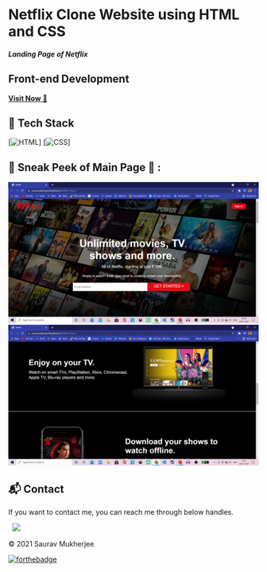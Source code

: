 
# Netflix Clone Website using HTML and CSS
<h5>Landing Page of Netflix </h5>
<h2> Front-end Development </h2>
  
<a href="https://sauravmukherjee44.github.io/Netflix-Clone/" target="_blank">**Visit Now** 🚀</a>

## 📌 Tech Stack
[![HTML](https://img.shields.io/badge/html5%20-%23E34F26.svg?&style=for-the-badge&logo=html5&logoColor=white)]
[![CSS](https://img.shields.io/badge/css3%20-%231572B6.svg?&style=for-the-badge&logo=css3&logoColor=white)]

## 📌 Sneak Peek of Main Page 🙈 :
![Front Page](https://github.com/SauravMukherjee44/Netflix-Clone/blob/c28c5b596388cc6ecc721f9e73c17363e37566c2/assests/Screenshot%20(231).png)
![Content](https://github.com/SauravMukherjee44/Netflix-Clone/blob/c28c5b596388cc6ecc721f9e73c17363e37566c2/assests/Screenshot%20(232).png)

<h2>📬 Contact</h2>

If you want to contact me, you can reach me through below handles.

&nbsp;&nbsp;<a href="https://www.linkedin.com/in/sauravmukherjee44/"><img src="https://www.felberpr.com/wp-content/uploads/linkedin-logo.png" width="30"></img></a>

© 2021 Saurav Mukherjee


[![forthebadge](https://forthebadge.com/images/badges/built-with-love.svg)](https://forthebadge.com)
